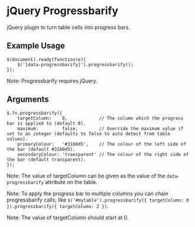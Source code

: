 # jQuery Progressbarify
jQuery plugin to turn table cells into progress bars.

## Example Usage
```
$(document).ready(function(e){
    $('[data-progressbarify]').progressbarify();
});
```

Note: Progressbarify requires jQuery.


## Arguments
```
$.fn.progressbarify({
    targetColumn:    0,            // The column which the progress bar is applied to (default 0).
    maximum:         false,        // Override the maximum value if set to an integer (defaults to false to auto detect from table values).
    primaryColour:   '#31b0d5',    // The colour of the left side of the bar (default #31b0d5).
    secondaryColour: 'transparent' // The colour of the right side of the bar (default transparent).
});
```
Note: The value of targetColumn can be given as the value of the `data-progressbarify` attribute on the table.

Note: To apply the progress bar to multiple columns you can chain progressbarify calls, like `$('#mytable').progressbarify({ targetColumn: 0 }).progressbarify({ targetColumn: 2 })`.

Note: The value of targetColumn should start at 0.
